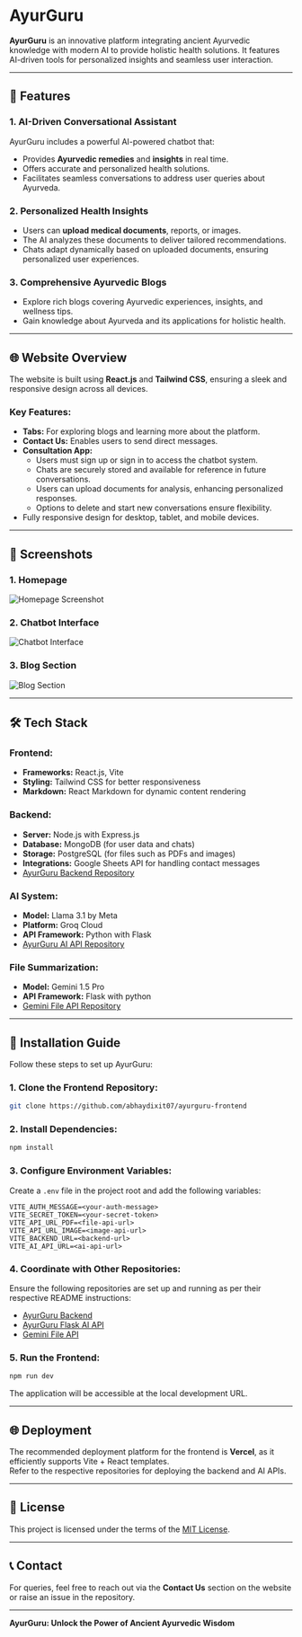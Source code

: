 # AyurGuru

**AyurGuru** is an innovative platform integrating ancient Ayurvedic knowledge with modern AI to provide holistic health solutions. It features AI-driven tools for personalized insights and seamless user interaction.  

---

## 🚀 Features

### 1. **AI-Driven Conversational Assistant**
AyurGuru includes a powerful AI-powered chatbot that:  
- Provides **Ayurvedic remedies** and **insights** in real time.  
- Offers accurate and personalized health solutions.  
- Facilitates seamless conversations to address user queries about Ayurveda.

### 2. **Personalized Health Insights**
- Users can **upload medical documents**, reports, or images.  
- The AI analyzes these documents to deliver tailored recommendations.  
- Chats adapt dynamically based on uploaded documents, ensuring personalized user experiences.

### 3. **Comprehensive Ayurvedic Blogs**
- Explore rich blogs covering Ayurvedic experiences, insights, and wellness tips.  
- Gain knowledge about Ayurveda and its applications for holistic health.  

---

## 🌐 Website Overview
The website is built using **React.js** and **Tailwind CSS**, ensuring a sleek and responsive design across all devices.  

### Key Features:
- **Tabs:** For exploring blogs and learning more about the platform.  
- **Contact Us:** Enables users to send direct messages.  
- **Consultation App:**  
  - Users must sign up or sign in to access the chatbot system.  
  - Chats are securely stored and available for reference in future conversations.  
  - Users can upload documents for analysis, enhancing personalized responses.  
  - Options to delete and start new conversations ensure flexibility.  
- Fully responsive design for desktop, tablet, and mobile devices.  

---

## 📸 Screenshots

### 1. Homepage  
![Homepage Screenshot](https://github.com/abhaydixit07/ayurguru-frontend/blob/main/public/Screenshot%202024-11-27%20172132.png)

### 2. Chatbot Interface  
![Chatbot Interface](https://via.placeholder.com/800x400?text=Chatbot+Interface)

### 3. Blog Section  
![Blog Section](https://github.com/abhaydixit07/ayurguru-frontend/blob/main/public/Screenshot%202024-11-27%20172159.png?raw=true)

---

## 🛠️ Tech Stack

### **Frontend:**
- **Frameworks:** React.js, Vite  
- **Styling:** Tailwind CSS for better responsiveness  
- **Markdown:** React Markdown for dynamic content rendering  

### **Backend:**
- **Server:** Node.js with Express.js  
- **Database:** MongoDB (for user data and chats)  
- **Storage:** PostgreSQL (for files such as PDFs and images)  
- **Integrations:** Google Sheets API for handling contact messages  
- [AyurGuru Backend Repository](https://github.com/abhaydixit07/Ayurguru-backend)

### **AI System:**
- **Model:** Llama 3.1 by Meta  
- **Platform:** Groq Cloud  
- **API Framework:** Python with Flask  
- [AyurGuru AI API Repository](https://github.com/abhaydixit07/ayurguru-flask-api)

### **File Summarization:**
- **Model:** Gemini 1.5 Pro  
- **API Framework:** Flask with python 
- [Gemini File API Repository](https://github.com/abhaydixit07/gemini-file-api)

---

## 🧩 Installation Guide

Follow these steps to set up AyurGuru:

### 1. Clone the Frontend Repository:
```bash
git clone https://github.com/abhaydixit07/ayurguru-frontend
```

### 2. Install Dependencies:
```bash
npm install
```

### 3. Configure Environment Variables:
Create a `.env` file in the project root and add the following variables:
```env
VITE_AUTH_MESSAGE=<your-auth-message>
VITE_SECRET_TOKEN=<your-secret-token>
VITE_API_URL_PDF=<file-api-url>
VITE_API_URL_IMAGE=<image-api-url>
VITE_BACKEND_URL=<backend-url>
VITE_AI_API_URL=<ai-api-url>
```

### 4. Coordinate with Other Repositories:
Ensure the following repositories are set up and running as per their respective README instructions:  
- [AyurGuru Backend](https://github.com/abhaydixit07/Ayurguru-backend)  
- [AyurGuru Flask AI API](https://github.com/abhaydixit07/ayurguru-flask-api)  
- [Gemini File API](https://github.com/abhaydixit07/gemini-file-api)  

### 5. Run the Frontend:
```bash
npm run dev
```
The application will be accessible at the local development URL.

---

## 🌐 Deployment

The recommended deployment platform for the frontend is **Vercel**, as it efficiently supports Vite + React templates.  
Refer to the respective repositories for deploying the backend and AI APIs.

---

## 📄 License

This project is licensed under the terms of the [MIT License](https://github.com/abhaydixit07/ayurguru-frontend/blob/main/LICENSE).

---

## 📞 Contact
For queries, feel free to reach out via the **Contact Us** section on the website or raise an issue in the repository.  

---

**AyurGuru: Unlock the Power of Ancient Ayurvedic Wisdom**
